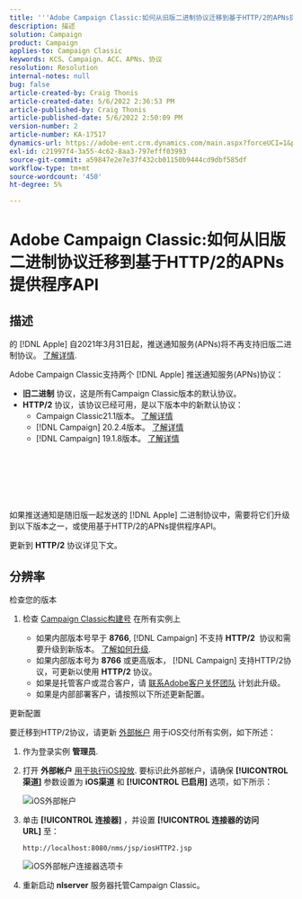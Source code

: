 ```yaml
---
title: '''Adobe Campaign Classic:如何从旧版二进制协议迁移到基于HTTP/2的APNs提供程序API’'
description: 描述
solution: Campaign
product: Campaign
applies-to: Campaign Classic
keywords: KCS、Campaign、ACC、APNs、协议
resolution: Resolution
internal-notes: null
bug: false
article-created-by: Craig Thonis
article-created-date: 5/6/2022 2:36:53 PM
article-published-by: Craig Thonis
article-published-date: 5/6/2022 2:50:09 PM
version-number: 2
article-number: KA-17517
dynamics-url: https://adobe-ent.crm.dynamics.com/main.aspx?forceUCI=1&pagetype=entityrecord&etn=knowledgearticle&id=37355bf2-49cd-ec11-a7b5-6045bd00d4f5
exl-id: c21997f4-3a55-4c62-8aa3-797efff03993
source-git-commit: a59847e2e7e37f432cb01150b9444cd9dbf585df
workflow-type: tm+mt
source-wordcount: '450'
ht-degree: 5%

---
```


# Adobe Campaign Classic:如何从旧版二进制协议迁移到基于HTTP/2的APNs提供程序API

## 描述

的 [!DNL Apple] 自2021年3月31日起，推送通知服务(APNs)将不再支持旧版二进制协议。 [了解详情](https://developer.apple.com/news/?id=c88acm2b).

Adobe Campaign Classic支持两个 [!DNL Apple] 推送通知服务(APNs)协议：

- <b>旧二进制</b> 协议，这是所有Campaign Classic版本的默认协议。
- <b>HTTP/2</b> 协议，该协议已经可用，是以下版本中的新默认协议： 
   - Campaign Classic21.1版本。 [了解详情](https://experienceleague.adobe.com/docs/campaign-classic/using/release-notes/gs-release/gold-standard.html)
   - [!DNL Campaign] 20.2.4版本。 [了解详情](https://experienceleague.adobe.com/docs/campaign-classic/using/release-notes/previous-releases/release--20-2.html?lang=en#release-notes)
   - [!DNL Campaign] 19.1.8版本。 [了解详情](https://experienceleague.adobe.com/docs/campaign-classic/using/release-notes/previous-releases/release--19-1.html?lang=en#release-19-1-8-build-9039)

<br><br><br><br> <br><br>
如果推送通知是随旧版一起发送的 [!DNL Apple] 二进制协议中，需要将它们升级到以下版本之一，或使用基于HTTP/2的APNs提供程序API。

更新到 <b>HTTP/2</b> 协议详见下文。

## 分辨率

检查您的版本

1. 检查 [Campaign Classic构建号](https://docs.adobe.com/content/help/en/campaign-classic/using/getting-started/starting-with-adobe-campaign/launching-adobe-campaign.html#getting-your-campaign-version) 在所有实例上

   - 如果内部版本号早于 <b>8766</b>, [!DNL Campaign] 不支持 <b>HTTP/2</b>  协议和需要升级到新版本。 [了解如何升级](https://helpx.adobe.com/cn/campaign/kb/acc-build-upgrade.html).
   - 如果内部版本号为 <b>8766</b> 或更高版本， [!DNL Campaign] 支持HTTP/2协议，可更新以使用 <b>HTTP/2</b> 协议。
   - 如果是托管客户或混合客户，请 [联系Adobe客户关怀团队](https://docs.adobe.com/content/help/en/customer-one/using/home.html) 计划此升级。
   - 如果是内部部署客户，请按照以下所述更新配置。

更新配置

要迁移到HTTP/2协议，请更新 [外部帐户](https://docs.adobe.com/content/help/en/campaign-classic/using/getting-started/administration-basics/external-accounts.html) 用于iOS交付所有实例，如下所述：

1. 作为登录实例 <b>管理员</b>.

1. 打开 <b>外部帐户</b> [用于执行iOS投放](https://experienceleague.adobe.com/docs/campaign-classic/using/sending-messages/sending-push-notifications/configure-the-mobile-app/configuring-the-mobile-application.html). 要标识此外部帐户，请确保 <b>[!UICONTROL 渠道]</b> 参数设置为 <b>iOS渠道</b> 和 <b>[!UICONTROL 已启用]</b> 选项，如下所示：

   ![iOS外部帐户](https://helpx.adobe.com/content/dam/help/en/campaign/kb/migrate-to-http2/jcr_content/main-pars/procedure/proc_par/step_1/step_par/image/iOS-ext-account.png "iOS-ext-account")

1. 单击 <b>[!UICONTROL 连接器]</b> ，并设置 <b>[!UICONTROL 连接器的访问URL]</b> 至：

   ```
   http://localhost:8080/nms/jsp/iosHTTP2.jsp
   ```

   ![iOS外部帐户连接器选项卡](https://helpx.adobe.com/content/dam/help/en/campaign/kb/migrate-to-http2/jcr_content/main-pars/procedure/proc_par/step/step_par/image/iOs-ext-account-connector.png "iOs-ext-account-connector")

1. 重新启动 <b>nlserver</b> 服务器托管Campaign Classic。
